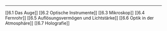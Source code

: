 ***

[[6.1 Das Auge]]
[[6.2 Optische Instrumente]]
[[6.3 Mikroskop]]
[[6.4 Fernrohr]]
[[6.5 Auflösungsvermögen und Lichtstärke]]
[[6.6 Optik in der Atmosphäre]]
[[6.7 Holografie]]
